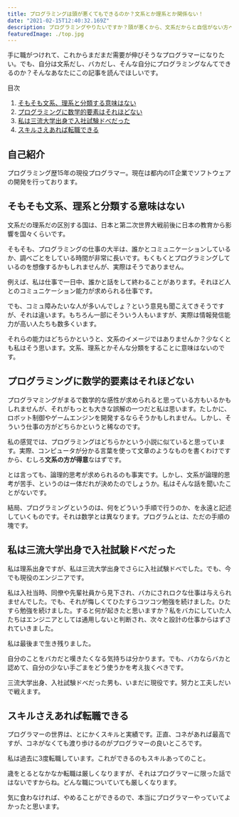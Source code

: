 ```yaml
---
title: プログラミングは頭が悪くてもできるのか？文系とか理系とか関係ない！
date: "2021-02-15T12:40:32.169Z"
description: プログラミングやりたいですか？頭が悪くから、文系だからと自信がない方へ
featuredImage: ./top.jpg
---
```


<p class="mt-8 mb-8">
手に職がつけれて、これからまだまだ需要が伸びそうなプログラマーになりたい。でも、自分は文系だし、バカだし、そんな自分にプログラミングなんてできるのか？そんなあなたにこの記事を読んでほしいです。
</p>


<nav class='blog-nav'> 
  <div class='inner'>
    <p>目次</p>
    <ol class="top-ol">
      <li class="top-li"><a href="#math">そもそも文系、理系と分類する意味はない</a></li>
      <li class="top-li"><a href="#no-math-in-programming">プログラミングに数学的要素はそれほどない</a></li>
      <li class="top-li"><a href="#my-education-sucks">私は三流大学出身で入社試験ドべだった</a></li>
      <li class="top-li"><a href="#possibilitiy">スキルさえあれば転職できる</a></li>
    </ol>
  </div>
</nav>

## 自己紹介

<p class="mt-8 mb-8">
プログラミング歴15年の現役プログラマー。現在は都内のIT企業でソフトウェアの開発を行っております。
</p>

<h2 id="math">そもそも文系、理系と分類する意味はない</h2>

<p class="mt-8 mb-8">
文系だの理系だの区別する国は、日本と第二次世界大戦前後に日本の教育から影響を国々くらいです。
</p>

<p class="mt-8 mb-8">
そもそも、プログラミングの仕事の大半は、誰かとコミュニケーションしているか、調べごとをしている時間が非常に長いです。もくもくとプログラミングしているのを想像するかもしれませんが、実際はそうでありません。
</p>

<p class="mt-8 mb-8">
例えば、私は仕事で一日中、誰かと話をして終わることがあります。それほど人とのコミュニケーション能力が求められる仕事です。
</p>

<p class="mt-8 mb-8">
でも、コミュ障みたいな人が多いんでしょ？という意見も聞こえてきそうですが、それは違います。もちろん一部にそういう人もいますが、実際は情報発信能力が高い人たちも数多くいます。
</p>

<p class="mt-8 mb-8">
それらの能力はどちらかというと、文系のイメージではありませんか？少なくとも私はそう思います。文系、理系とかそんな分類をすることに意味はないのです。
</p>


<h2 id="no-math-in-programming">プログラミングに数学的要素はそれほどない</h2>

<p class="mt-8 mb-8">
プログラマミングがまるで数学的な感性が求められると思っている方もいるかもしれませんが、それがもっとも大きな誤解の一つだと私は思います。たしかに、ロボット制御やゲームエンジンを開発するならそうかもしれません。しかし、そういう仕事の方がどちらかというと稀なのです。
</p>

<p class="mt-8 mb-8">
私の感覚では、プログラミングはどちらかという小説に似ていると思っています。実際、コンピュータが分かる言葉を使って文章のようなものを書くわけですから、むしろ<strong>文系の方が得意</strong>なはずです。
</p>


<p class="mt-8 mb-8">
とは言っても、論理的思考が求められるのも事実です。しかし、文系が論理的思考が苦手、というのは一体だれが決めたのでしょうか。私はそんな話を聞いたことがないです。
</p>

<p class="mt-8 mb-8">
結局、プログラミングというのは、何をどういう手順で行うのか、を永遠と記述していくものです。それは数学とは異なります。プログラムとは、ただの手順の塊です。
</p>


<h2 id="my-education-sucks">私は三流大学出身で入社試験ドべだった</h2>

<p class="mt-8 mb-8">
私は理系出身ですが、私は三流大学出身でさらに入社試験ドべでした。でも、今でも現役のエンジニアです。
</p>

<p class="mt-8 mb-8">
私は入社当時、同僚や先輩社員から見下され、バカにされロクな仕事は与えられませんでした。でも、それが悔しくてひたすらコツコツ勉強を続けました。ひたすら勉強を続けました。すると何が起きたと思いますか？私をバカにしていた人たちはエンジニアとしては通用しないと判断され、次々と設計の仕事からはずされていきました。
</p>

<p class="mt-8 mb-8">
私は最後まで生き残りました。
</p>

<p class="mt-8 mb-8">
自分のことをバカだと嘆きたくなる気持ちは分かります。でも、バカならバカと認めて、自分の少ない手ごまをどう使うかを考え抜くべきです。
</p>

<p class="mt-8 mb-8">
三流大学出身、入社試験ドべだった男も、いまだに現役です。努力と工夫しだいで戦えます。
</p>


<h2 id="test-engineer">スキルさえあれば転職できる</h2>

<p class="mt-8 mb-8">
プログラマーの世界は、とにかくスキルと実績です。正直、コネがあれば最高ですが、コネがなくても渡り歩けるのがプログラマーの良いところです。
</p>

<p class="mt-8 mb-8">
私は過去に3度転職しています。これができるのもスキルあってのこと。
</p>

<p class="mt-8 mb-8">
歳をとるとなかなか転職は厳しくなりますが、それはプログラマーに限った話ではないですからね。どんな職についていても厳しくなります。
</p>

<p class="mt-8 mb-8">
気に食わなければ、やめることができるので、本当にプログラマーやっていてよかったと思います。
</p>
